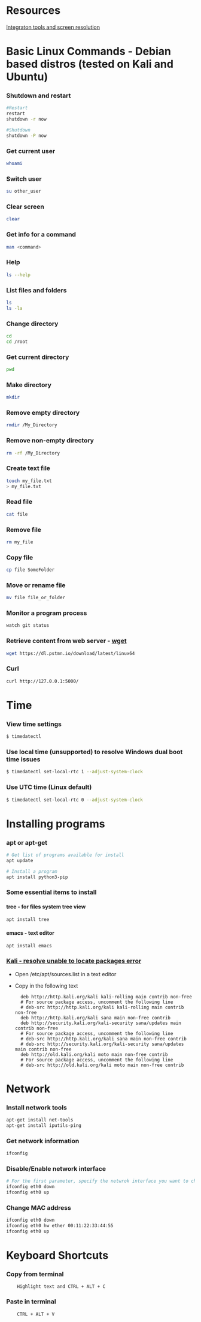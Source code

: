 # Resources

[Integraton tools and screen resolution](https://www.ceos3c.com/hacking/changing-screen-resolution-kali-linux-hyper-v/)

# Basic Linux Commands - Debian based distros (tested on Kali and Ubuntu)

### Shutdown and restart

```bash
#Restart
restart
shutdown -r now

#Shutdown
shutdown -P now
```

### Get current user

```bash
whoami
```

### Switch user

```bash
su other_user
```

### Clear screen

```bash
clear
```

### Get info for a command

```bash
man <command>
```

### Help

```bash
ls --help
```

### List files and folders

```bash
ls
ls -la
```

### Change directory

```bash
cd
cd /root
```

### Get current directory

```bash
pwd
```

### Make directory

```bash
mkdir
```

### Remove empty directory

```bash
rmdir /My_Directory
```

### Remove non-empty directory

```bash
rm -rf /My_Directory
```

### Create text file

```bash
touch my_file.txt
> my_file.txt
```

### Read file

```bash
cat file
```

### Remove file

```bash
rm my_file
```

### Copy file

```bash
cp file SomeFolder
```

### Move or rename file

```bash
mv file file_or_folder
```

### Monitor a program process

```bash
watch git status
```

### Retrieve content from web server - [wget](https://en.wikipedia.org/wiki/Wget)

```bash
wget https://dl.pstmn.io/download/latest/linux64
```

### Curl

```bash
curl http://127.0.0.1:5000/ 
```

# Time

### View time settings

```bash
$ timedatectl
 ```

### Use local time (unsupported) to resolve Windows dual boot time issues 

```bash
$ timedatectl set-local-rtc 1 --adjust-system-clock
```

### Use UTC time (Linux default)

```bash
$ timedatectl set-local-rtc 0 --adjust-system-clock
```

# Installing programs

### apt or apt-get

```bash
# Get list of programs available for install
apt update

# Install a program
apt install python3-pip
```

### Some essential items to install

#### tree - for files system tree view

```bash
apt install tree
```

#### emacs - text editor

```bash
apt install emacs
```

### [Kali - resolve unable to locate packages error](https://iamjagjeetubhi.wordpress.com/2017/04/10/fix-unable-to-locate-package-error-in-kali-linux/)

- Open /etc/apt/sources.list in a text editor
- Copy in the following text

        deb http://http.kali.org/kali kali-rolling main contrib non-free
        # For source package access, uncomment the following line
        # deb-src http://http.kali.org/kali kali-rolling main contrib non-free
        deb http://http.kali.org/kali sana main non-free contrib
        deb http://security.kali.org/kali-security sana/updates main contrib non-free
        # For source package access, uncomment the following line
        # deb-src http://http.kali.org/kali sana main non-free contrib
        # deb-src http://security.kali.org/kali-security sana/updates main contrib non-free
        deb http://old.kali.org/kali moto main non-free contrib
        # For source package access, uncomment the following line
        # deb-src http://old.kali.org/kali moto main non-free contrib

# Network

### Install network tools

```bash
apt-get install net-tools
apt-get install iputils-ping
```

### Get network information

```bash
ifconfig
```

### Disable/Enable network interface

```bash
# For the first parameter, specify the netwrok interface you want to change
ifconfig eth0 down
ifconfig eth0 up
```

### Change MAC address

```bash
ifconfig eth0 down
ifconfig eth0 hw ether 00:11:22:33:44:55
ifconfig eth0 up
```

# Keyboard Shortcuts

### Copy from terminal

        Highlight text and CTRL + ALT + C

### Paste in terminal

        CTRL + ALT + V
